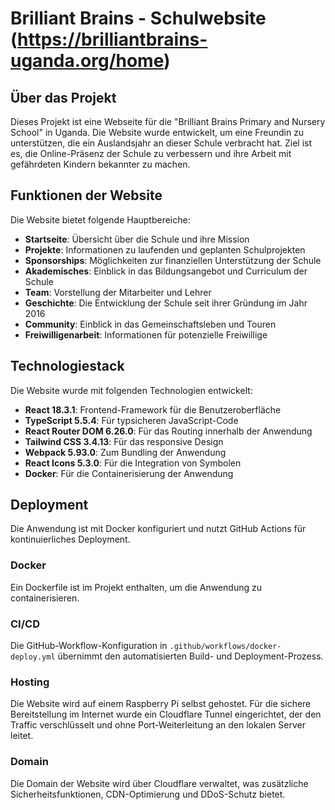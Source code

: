 # Brilliant Brains - Schulwebsite (https://brilliantbrains-uganda.org/home)

## Über das Projekt

Dieses Projekt ist eine Webseite für die "Brilliant Brains Primary and Nursery School" in Uganda. Die Website wurde entwickelt, um eine Freundin zu unterstützen, die ein Auslandsjahr an dieser Schule verbracht hat. Ziel ist es, die Online-Präsenz der Schule zu verbessern und ihre Arbeit mit gefährdeten Kindern bekannter zu machen.

## Funktionen der Website

Die Website bietet folgende Hauptbereiche:

- **Startseite**: Übersicht über die Schule und ihre Mission
- **Projekte**: Informationen zu laufenden und geplanten Schulprojekten
- **Sponsorships**: Möglichkeiten zur finanziellen Unterstützung der Schule
- **Akademisches**: Einblick in das Bildungsangebot und Curriculum der Schule
- **Team**: Vorstellung der Mitarbeiter und Lehrer
- **Geschichte**: Die Entwicklung der Schule seit ihrer Gründung im Jahr 2016
- **Community**: Einblick in das Gemeinschaftsleben und Touren
- **Freiwilligenarbeit**: Informationen für potenzielle Freiwillige

## Technologiestack

Die Website wurde mit folgenden Technologien entwickelt:

- **React 18.3.1**: Frontend-Framework für die Benutzeroberfläche
- **TypeScript 5.5.4**: Für typsicheren JavaScript-Code
- **React Router DOM 6.26.0**: Für das Routing innerhalb der Anwendung
- **Tailwind CSS 3.4.13**: Für das responsive Design
- **Webpack 5.93.0**: Zum Bundling der Anwendung
- **React Icons 5.3.0**: Für die Integration von Symbolen
- **Docker**: Für die Containerisierung der Anwendung

## Deployment

Die Anwendung ist mit Docker konfiguriert und nutzt GitHub Actions für kontinuierliches Deployment.

### Docker

Ein Dockerfile ist im Projekt enthalten, um die Anwendung zu containerisieren.

### CI/CD

Die GitHub-Workflow-Konfiguration in `.github/workflows/docker-deploy.yml` übernimmt den automatisierten Build- und Deployment-Prozess.

### Hosting

Die Website wird auf einem Raspberry Pi selbst gehostet. Für die sichere Bereitstellung im Internet wurde ein Cloudflare Tunnel eingerichtet, der den Traffic verschlüsselt und ohne Port-Weiterleitung an den lokalen Server leitet.

### Domain

Die Domain der Website wird über Cloudflare verwaltet, was zusätzliche Sicherheitsfunktionen, CDN-Optimierung und DDoS-Schutz bietet.
